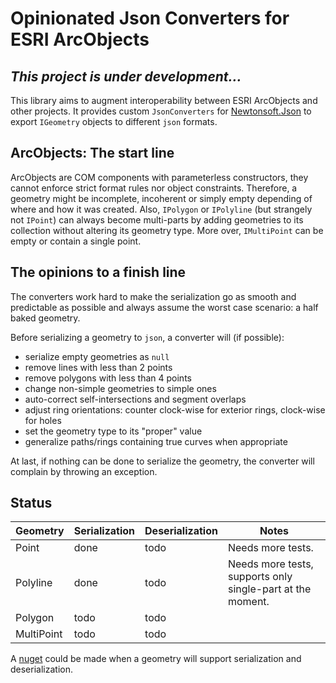 # Opinionated Json Converters for ESRI ArcObjects

## *This project is under development...*

This library aims to augment interoperability between ESRI
ArcObjects and other projects. It provides custom `JsonConverters`
for [Newtonsoft.Json](https://www.nuget.org/packages/Newtonsoft.Json/)
to export `IGeometry` objects to different `json` formats.

## ArcObjects: The start line

ArcObjects are COM components with parameterless constructors, they cannot
enforce strict format rules nor object constraints. Therefore, a geometry might be
incomplete, incoherent or simply empty depending of where and how it was created.
Also, `IPolygon` or `IPolyline` (but strangely not `IPoint`) can always
become multi-parts by adding geometries to its collection without altering
its geometry type. More over, `IMultiPoint` can be empty or contain a single point.

## The opinions to a finish line

The converters work hard to make the serialization go as smooth and predictable
as possible and always assume the worst case scenario: a half baked geometry.

Before serializing a geometry to `json`, a converter will (if possible):
- serialize empty geometries as `null`
- remove lines with less than 2 points
- remove polygons with less than 4 points
- change non-simple geometries to simple ones
- auto-correct self-intersections and segment overlaps
- adjust ring orientations: counter clock-wise for exterior rings,
  clock-wise for holes
- set the geometry type to its "proper" value
- generalize paths/rings containing true curves when appropriate

At last, if nothing can be done to serialize the geometry, the converter will
complain by throwing an exception.

## Status

|Geometry  |Serialization|Deserialization|Notes|
-----------|------|------|---
Point      | done | todo | Needs more tests.
Polyline   | done | todo | Needs more tests, supports only single-part at the moment.
Polygon    | todo | todo |
MultiPoint | todo | todo |

A [nuget](https://nuget.org/) could be made when a geometry will support
serialization and deserialization.